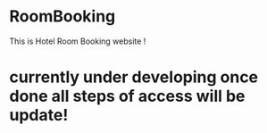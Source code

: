 # RoomBooking 
This is Hotel Room Booking website ! 
# currently under developing once done all steps of access will be update!
